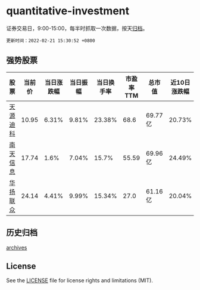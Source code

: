 # quantitative-investment

证券交易日，9:00-15:00，每半时抓取一次数据，按天[归档](archives)。

`更新时间：2022-02-21 15:30:52 +0800`

## 强势股票

|股票|当前价|当日涨跌幅|当日振幅|当日换手率|市盈率TTM|总市值|近10日涨跌幅|
|----|----|----|----|----|----|----|----|
|[天源迪科](https://xueqiu.com/S/SZ300047)|10.95|6.31%|9.81%|23.38%|68.6|69.77亿|20.73%|
|[南天信息](https://xueqiu.com/S/SZ000948)|17.74|1.6%|7.04%|15.7%|55.59|69.96亿|24.49%|
|[华扬联众](https://xueqiu.com/S/SH603825)|24.14|4.41%|9.99%|15.34%|27.0|61.16亿|20.04%|

## 历史归档

[archives](archives)

## License

See the [LICENSE](LICENSE) file for license rights and limitations (MIT).